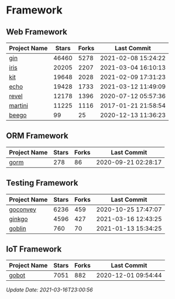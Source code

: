 # Framework

## Web Framework
| Project Name | Stars | Forks | Last Commit |
| ------------ | ----- | ----- | ----------- |
| [gin](https://github.com/gin-gonic/gin) | 46460 | 5278 | 2021-02-08 15:24:22 |
| [iris](https://github.com/kataras/iris) | 20205 | 2207 | 2021-03-04 16:10:13 |
| [kit](https://github.com/go-kit/kit) | 19648 | 2028 | 2021-02-09 17:31:23 |
| [echo](https://github.com/labstack/echo) | 19428 | 1733 | 2021-03-12 11:49:09 |
| [revel](https://github.com/revel/revel) | 12178 | 1396 | 2020-07-12 05:57:36 |
| [martini](https://github.com/go-martini/martini) | 11225 | 1116 | 2017-01-21 21:58:54 |
| [beego](https://github.com/astaxie/beego) | 99 | 25 | 2020-12-13 11:36:23 |

## ORM Framework
| Project Name | Stars | Forks | Last Commit |
| ------------ | ----- | ----- | ----------- |
| [gorm](https://github.com/jinzhu/gorm) | 278 | 86 | 2020-09-21 02:28:17 |

## Testing Framework
| Project Name | Stars | Forks | Last Commit |
| ------------ | ----- | ----- | ----------- |
| [goconvey](https://github.com/smartystreets/goconvey) | 6236 | 459 | 2020-10-25 17:47:07 |
| [ginkgo](https://github.com/onsi/ginkgo) | 4596 | 427 | 2021-03-16 12:43:25 |
| [goblin](https://github.com/franela/goblin) | 760 | 70 | 2021-01-13 15:34:25 |

## IoT Framework
| Project Name | Stars | Forks | Last Commit |
| ------------ | ----- | ----- | ----------- |
| [gobot](https://github.com/hybridgroup/gobot) | 7051 | 882 | 2020-12-01 09:54:44 |

*Update Date: 2021-03-16T23:00:56*